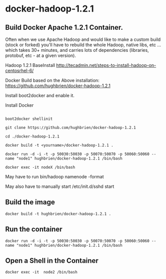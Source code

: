 docker-hadoop-1.2.1
===================

## Build Docker Apache 1.2.1 Container.   

Often when we use Apache Hadoop and would like to make a custom build (stock or forked) you'll have to rebuild the whole Hadoop, native libs, etc ... which takes 30+ minutes, and carries lots of dependencies (libraries, protobuf, etc - at a given version).

Hadoop 1.2.1 BaseInstall
http://tecadmin.net/steps-to-install-hadoop-on-centosrhel-6/

Docker Build based on the Above installation: 
https://github.com/hughbrien/docker-hadoop-1.2.1

Install boot2docker and enable it.

Install Docker

```

boot2docker shellinit

git clone https://github.com/hughbrien/docker-hadoop-1.2.1

cd ./docker-hadoop-1.2.1

docker build -t <yourname>/docker-hadoop-1.2.1 .

docker run -d -i -t -p 50030:50030 -p 50070:50070 -p 50060:50060 --name "node1" hughbrien/docker-hadoop-1.2.1 /bin/bash

docker exec -it nodeX /bin/bash
```


May have to run bin/hadoop namenode -format 

May also have to manually start /etc/init.d/sshd start


## Build the image
```
docker build -t hughbrien/docker-hadoop-1.2.1 . 
```

## Run the container
```
docker run -d -i -t -p 50030:50030 -p 50070:50070 -p 50060:50060 --name "node1" hughbrien/docker-hadoop-1.2.1 /bin/bash
```

## Open a Shell in the Container
```
docker exec -it  node2 /bin/bash
```
